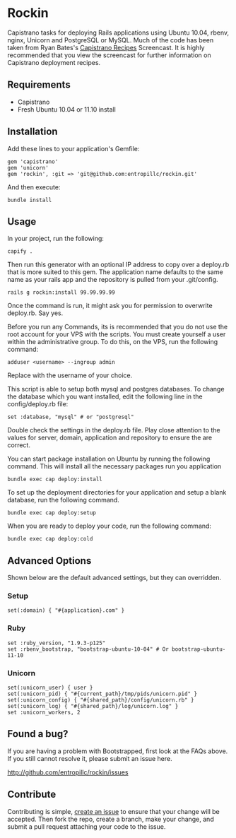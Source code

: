 # Rockin

Capistrano tasks for deploying Rails applications using Ubuntu 10.04, rbenv, nginx, Unicorn and PostgreSQL or MySQL. Much of the code has been taken from Ryan Bates's [Capistrano Recipes](http://railscasts.com/episodes/337-capistrano-recipes) Screencast. It is highly recommended that you view the screencast for further information on Capistrano deployment recipes.

## Requirements

* Capistrano
* Fresh Ubuntu 10.04 or 11.10 install

## Installation

Add these lines to your application's Gemfile:

    gem 'capistrano'
    gem 'unicorn'
    gem 'rockin', :git => 'git@github.com:entropillc/rockin.git'

And then execute:

    bundle install

## Usage

In your project, run the following:

    capify .

Then run this generator with an optional IP address to copy over a deploy.rb that is more suited to this gem.
The application name defaults to the same name as your rails app and the repository is pulled from your .git/config.

    rails g rockin:install 99.99.99.99
    
Once the command is run, it might ask you for permission to overwrite deploy.rb. Say yes.

Before you run any Commands, its is recommended that you do not use the root account for your VPS with the scripts. You must create yourself a user within the administrative group. To do this, on the VPS, run the following command:

    adduser <username> --ingroup admin
    
Replace <username> with the username of your choice.
  
This script is able to setup both mysql and postgres databases. To change the database which you want installed, edit the following line in the config/deploy.rb file:

    set :database, "mysql" # or "postgresql"
    
Double check the settings in the deploy.rb file. Play close attention to the values for server, domain, application and repository to ensure the are correct.

You can start package installation on Ubuntu by running the following command. This will install all the necessary packages run you application

    bundle exec cap deploy:install
    
To set up the deployment directories for your application and setup a blank database, run the following command.

    bundle exec cap deploy:setup
    
When you are ready to deploy your code, run the following command:

    bundle exec cap deploy:cold

## Advanced Options

Shown below are the default advanced settings, but they can overridden.

### Setup

    set(:domain) { "#{application}.com" }

### Ruby

    set :ruby_version, "1.9.3-p125"
    set :rbenv_bootstrap, "bootstrap-ubuntu-10-04" # Or bootstrap-ubuntu-11-10

### Unicorn

    set(:unicorn_user) { user }
    set(:unicorn_pid) { "#{current_path}/tmp/pids/unicorn.pid" }
    set(:unicorn_config) { "#{shared_path}/config/unicorn.rb" }
    set(:unicorn_log) { "#{shared_path}/log/unicorn.log" }
    set :unicorn_workers, 2

## Found a bug?

If you are having a problem with Bootstrapped, first look at the FAQs above. If you still cannot resolve it, please submit an issue here.

http://github.com/entropillc/rockin/issues

## Contribute

Contributing is simple, [create an issue](http://github.com/entropillc/rockin/issues) to ensure that your change will be accepted. Then fork the repo, create a branch, make your change, and submit a pull request attaching your code to the issue.



